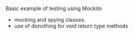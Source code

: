 Basic example of testing using Mockito

- mocking and spying classes.
- use of donothing for void return type methods
